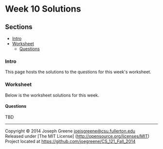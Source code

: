 # Week 10 Solutions

## Sections
- [Intro](#intro)
- [Worksheet](#worksheet)
  - [Questions](#questions)
    
### Intro
This page hosts the solutions to the questions for this week's worksheet. 

### Worksheet
Below is the worksheet solutions for this week.

#### Questions
TBD

-------------------------------------------------------------------------------

Copyright &copy; 2014 Joseph Greene <joeisgreene@csu.fullerton.edu>  
Released under [The MIT License] (http://opensource.org/licenses/MIT)  
Project located at <https://github.com/joegreene/CS_121_Fall_2014>